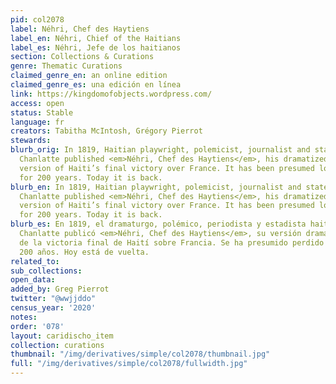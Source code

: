 ```yaml
---
pid: col2078
label: Néhri, Chef des Haytiens
label_en: Néhri, Chief of the Haitians
label_es: Néhri, Jefe de los haitianos
section: Collections & Curations
genre: Thematic Curations
claimed_genre_en: an online edition
claimed_genre_es: una edición en línea
link: https://kingdomofobjects.wordpress.com/
access: open
status: Stable
language: fr
creators: Tabitha McIntosh, Grégory Pierrot
stewards:
blurb_orig: In 1819, Haitian playwright, polemicist, journalist and statesman Juste
  Chanlatte published <em>Néhri, Chef des Haytiens</em>, his dramatized, fictionalized
  version of Haiti’s final victory over France. It has been presumed lost or unpublished
  for 200 years. Today it is back.
blurb_en: In 1819, Haitian playwright, polemicist, journalist and statesman Juste
  Chanlatte published <em>Néhri, Chef des Haytiens</em>, his dramatized, fictionalized
  version of Haiti’s final victory over France. It has been presumed lost or unpublished
  for 200 years. Today it is back.
blurb_es: En 1819, el dramaturgo, polémico, periodista y estadista haitiano Juste
  Chanlatte publicó <em>Néhri, Chef des Haytiens</em>, su versión dramatizada y ficticia
  de la victoria final de Haití sobre Francia. Se ha presumido perdido o inédito durante
  200 años. Hoy está de vuelta.
related_to:
sub_collections:
open_data:
added_by: Greg Pierrot
twitter: "@wwjjddo"
census_year: '2020'
notes:
order: '078'
layout: caridischo_item
collection: curations
thumbnail: "/img/derivatives/simple/col2078/thumbnail.jpg"
full: "/img/derivatives/simple/col2078/fullwidth.jpg"
---
```

